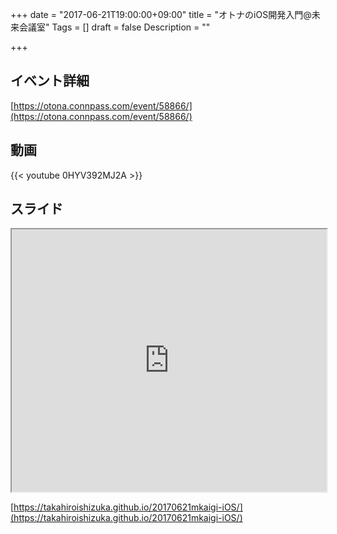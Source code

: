 +++
date = "2017-06-21T19:00:00+09:00"
title = "オトナのiOS開発入門@未来会議室"
Tags = []
draft = false
Description = ""

+++

## イベント詳細

[https://otona.connpass.com/event/58866/](https://otona.connpass.com/event/58866/)

## 動画

{{< youtube 0HYV392MJ2A >}}

## スライド

<iframe src="https://takahiroishizuka.github.io/20170621mkaigi-iOS/" onload="this.focus();" width="100%" height="420px"></iframe>

[https://takahiroishizuka.github.io/20170621mkaigi-iOS/](https://takahiroishizuka.github.io/20170621mkaigi-iOS/)

